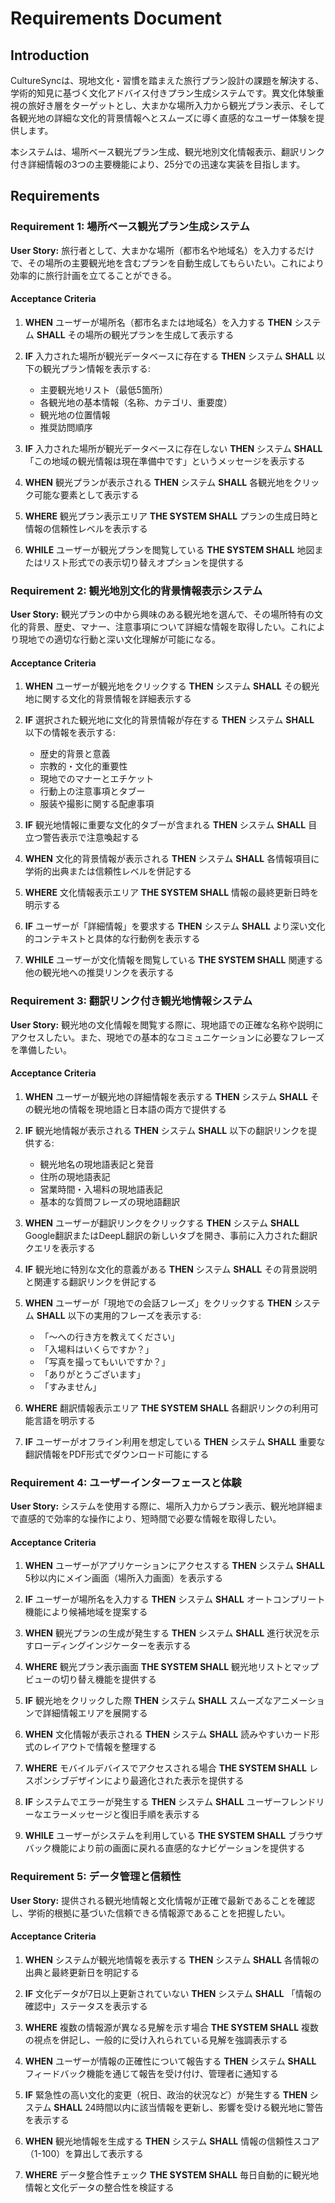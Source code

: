 # Requirements Document

## Introduction

CultureSyncは、現地文化・習慣を踏まえた旅行プラン設計の課題を解決する、学術的知見に基づく文化アドバイス付きプラン生成システムです。異文化体験重視の旅好き層をターゲットとし、大まかな場所入力から観光プラン表示、そして各観光地の詳細な文化的背景情報へとスムーズに導く直感的なユーザー体験を提供します。

本システムは、場所ベース観光プラン生成、観光地別文化情報表示、翻訳リンク付き詳細情報の3つの主要機能により、25分での迅速な実装を目指します。

## Requirements

### Requirement 1: 場所ベース観光プラン生成システム

**User Story:** 旅行者として、大まかな場所（都市名や地域名）を入力するだけで、その場所の主要観光地を含むプランを自動生成してもらいたい。これにより効率的に旅行計画を立てることができる。

#### Acceptance Criteria

1. **WHEN** ユーザーが場所名（都市名または地域名）を入力する **THEN** システム **SHALL** その場所の観光プランを生成して表示する

2. **IF** 入力された場所が観光データベースに存在する **THEN** システム **SHALL** 以下の観光プラン情報を表示する:
   - 主要観光地リスト（最低5箇所）
   - 各観光地の基本情報（名称、カテゴリ、重要度）
   - 観光地の位置情報
   - 推奨訪問順序

3. **IF** 入力された場所が観光データベースに存在しない **THEN** システム **SHALL** 「この地域の観光情報は現在準備中です」というメッセージを表示する

4. **WHEN** 観光プランが表示される **THEN** システム **SHALL** 各観光地をクリック可能な要素として表示する

5. **WHERE** 観光プラン表示エリア **THE SYSTEM SHALL** プランの生成日時と情報の信頼性レベルを表示する

6. **WHILE** ユーザーが観光プランを閲覧している **THE SYSTEM SHALL** 地図またはリスト形式での表示切り替えオプションを提供する

### Requirement 2: 観光地別文化的背景情報表示システム

**User Story:** 観光プランの中から興味のある観光地を選んで、その場所特有の文化的背景、歴史、マナー、注意事項について詳細な情報を取得したい。これにより現地での適切な行動と深い文化理解が可能になる。

#### Acceptance Criteria

1. **WHEN** ユーザーが観光地をクリックする **THEN** システム **SHALL** その観光地に関する文化的背景情報を詳細表示する

2. **IF** 選択された観光地に文化的背景情報が存在する **THEN** システム **SHALL** 以下の情報を表示する:
   - 歴史的背景と意義
   - 宗教的・文化的重要性
   - 現地でのマナーとエチケット
   - 行動上の注意事項とタブー
   - 服装や撮影に関する配慮事項

3. **IF** 観光地情報に重要な文化的タブーが含まれる **THEN** システム **SHALL** 目立つ警告表示で注意喚起する

4. **WHEN** 文化的背景情報が表示される **THEN** システム **SHALL** 各情報項目に学術的出典または信頼性レベルを併記する

5. **WHERE** 文化情報表示エリア **THE SYSTEM SHALL** 情報の最終更新日時を明示する

6. **IF** ユーザーが「詳細情報」を要求する **THEN** システム **SHALL** より深い文化的コンテキストと具体的な行動例を表示する

7. **WHILE** ユーザーが文化情報を閲覧している **THE SYSTEM SHALL** 関連する他の観光地への推奨リンクを表示する

### Requirement 3: 翻訳リンク付き観光地情報システム

**User Story:** 観光地の文化情報を閲覧する際に、現地語での正確な名称や説明にアクセスしたい。また、現地での基本的なコミュニケーションに必要なフレーズを準備したい。

#### Acceptance Criteria

1. **WHEN** ユーザーが観光地の詳細情報を表示する **THEN** システム **SHALL** その観光地の情報を現地語と日本語の両方で提供する

2. **IF** 観光地情報が表示される **THEN** システム **SHALL** 以下の翻訳リンクを提供する:
   - 観光地名の現地語表記と発音
   - 住所の現地語表記
   - 営業時間・入場料の現地語表記
   - 基本的な質問フレーズの現地語翻訳

3. **WHEN** ユーザーが翻訳リンクをクリックする **THEN** システム **SHALL** Google翻訳またはDeepL翻訳の新しいタブを開き、事前に入力された翻訳クエリを表示する

4. **IF** 観光地に特別な文化的意義がある **THEN** システム **SHALL** その背景説明と関連する翻訳リンクを併記する

5. **WHEN** ユーザーが「現地での会話フレーズ」をクリックする **THEN** システム **SHALL** 以下の実用的フレーズを表示する:
   - 「〜への行き方を教えてください」
   - 「入場料はいくらですか？」
   - 「写真を撮ってもいいですか？」
   - 「ありがとうございます」
   - 「すみません」

6. **WHERE** 翻訳情報表示エリア **THE SYSTEM SHALL** 各翻訳リンクの利用可能言語を明示する

7. **IF** ユーザーがオフライン利用を想定している **THEN** システム **SHALL** 重要な翻訳情報をPDF形式でダウンロード可能にする

### Requirement 4: ユーザーインターフェースと体験

**User Story:** システムを使用する際に、場所入力からプラン表示、観光地詳細まで直感的で効率的な操作により、短時間で必要な情報を取得したい。

#### Acceptance Criteria

1. **WHEN** ユーザーがアプリケーションにアクセスする **THEN** システム **SHALL** 5秒以内にメイン画面（場所入力画面）を表示する

2. **IF** ユーザーが場所名を入力する **THEN** システム **SHALL** オートコンプリート機能により候補地域を提案する

3. **WHEN** 観光プランの生成が発生する **THEN** システム **SHALL** 進行状況を示すローディングインジケーターを表示する

4. **WHERE** 観光プラン表示画面 **THE SYSTEM SHALL** 観光地リストとマップビューの切り替え機能を提供する

5. **IF** 観光地をクリックした際 **THEN** システム **SHALL** スムーズなアニメーションで詳細情報エリアを展開する

6. **WHEN** 文化情報が表示される **THEN** システム **SHALL** 読みやすいカード形式のレイアウトで情報を整理する

7. **WHERE** モバイルデバイスでアクセスされる場合 **THE SYSTEM SHALL** レスポンシブデザインにより最適化された表示を提供する

8. **IF** システムでエラーが発生する **THEN** システム **SHALL** ユーザーフレンドリーなエラーメッセージと復旧手順を表示する

9. **WHILE** ユーザーがシステムを利用している **THE SYSTEM SHALL** ブラウザバック機能により前の画面に戻れる直感的なナビゲーションを提供する

### Requirement 5: データ管理と信頼性

**User Story:** 提供される観光地情報と文化情報が正確で最新であることを確認し、学術的根拠に基づいた信頼できる情報源であることを把握したい。

#### Acceptance Criteria

1. **WHEN** システムが観光地情報を表示する **THEN** システム **SHALL** 各情報の出典と最終更新日を明記する

2. **IF** 文化データが7日以上更新されていない **THEN** システム **SHALL** 「情報の確認中」ステータスを表示する

3. **WHERE** 複数の情報源が異なる見解を示す場合 **THE SYSTEM SHALL** 複数の視点を併記し、一般的に受け入れられている見解を強調表示する

4. **WHEN** ユーザーが情報の正確性について報告する **THEN** システム **SHALL** フィードバック機能を通じて報告を受け付け、管理者に通知する

5. **IF** 緊急性の高い文化的変更（祝日、政治的状況など）が発生する **THEN** システム **SHALL** 24時間以内に該当情報を更新し、影響を受ける観光地に警告を表示する

6. **WHEN** 観光地情報を生成する **THEN** システム **SHALL** 情報の信頼性スコア（1-100）を算出して表示する

7. **WHERE** データ整合性チェック **THE SYSTEM SHALL** 毎日自動的に観光地情報と文化データの整合性を検証する